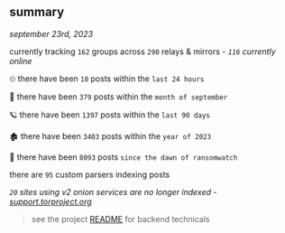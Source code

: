 
## summary
_september 23rd, 2023_

currently tracking `162` groups across `290` relays & mirrors - _`116` currently online_

⏲ there have been `10` posts within the `last 24 hours`

🦈 there have been `379` posts within the `month of september`

🪐 there have been `1397` posts within the `last 90 days`

🏚 there have been `3403` posts within the `year of 2023`

🦕 there have been `8093` posts `since the dawn of ransomwatch`

there are `95` custom parsers indexing posts

_`20` sites using v2 onion services are no longer indexed - [support.torproject.org](https://support.torproject.org/onionservices/v2-deprecation/)_

> see the project [README](https://github.com/joshhighet/ransomwatch#ransomwatch--) for backend technicals
